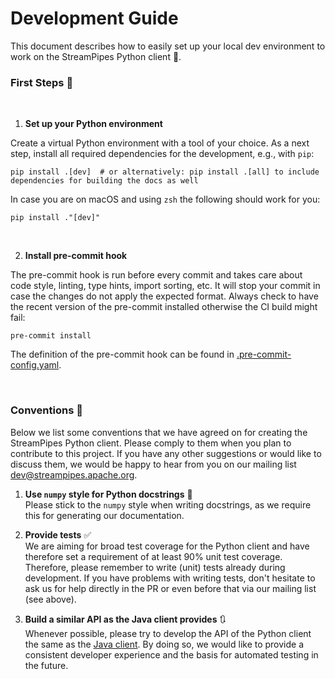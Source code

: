 <!--
  ~ Licensed to the Apache Software Foundation (ASF) under one or more
  ~ contributor license agreements.  See the NOTICE file distributed with
  ~ this work for additional information regarding copyright ownership.
  ~ The ASF licenses this file to You under the Apache License, Version 2.0
  ~ (the "License"); you may not use this file except in compliance with
  ~ the License.  You may obtain a copy of the License at
  ~
  ~    http://www.apache.org/licenses/LICENSE-2.0
  ~
  ~ Unless required by applicable law or agreed to in writing, software
  ~ distributed under the License is distributed on an "AS IS" BASIS,
  ~ WITHOUT WARRANTIES OR CONDITIONS OF ANY KIND, either express or implied.
  ~ See the License for the specific language governing permissions and
  ~ limitations under the License.
  ~
-->

# Development Guide
This document describes how to easily set up your local dev environment to work on the
StreamPipes Python client :snake:.

### First Steps :rocket:
<br>

1) **Set up your Python environment**

Create a virtual Python environment with a tool of your choice.
As a next step, install all required dependencies for the development, e.g., with `pip`:

```
pip install .[dev]  # or alternatively: pip install .[all] to include dependencies for building the docs as well
```

In case you are on macOS and using `zsh` the following should work for you:
```
pip install ."[dev]"
```
<br>

2) **Install pre-commit hook**

The pre-commit hook is run before every commit and takes care about code style,
linting, type hints, import sorting, etc. It will stop your commit in case the changes do not apply the expected format.
Always check to have the recent version of the pre-commit installed otherwise the CI build might fail:

```
pre-commit install
```
The definition of the pre-commit hook can be found in [.pre-commit-config.yaml](.pre-commit-config.yaml).

<br>

### Conventions :clap:
Below we list some conventions that we have agreed on for creating the StreamPipes Python client.
Please comply to them when you plan to contribute to this project.
If you have any other suggestions or would like to discuss them, we would be happy to hear from you on our mailing list [dev@streampipes.apache.org](mailto:dev@streampipes.apache.org).

1) **Use `numpy` style for Python docstrings** :page_facing_up: <br>
Please stick to the `numpy` style when writing docstrings, as we require this for generating our documentation.


2) **Provide tests** :white_check_mark: <br>
We are aiming for broad test coverage for the Python client and
have therefore set a requirement of at least 90% unit test coverage.
Therefore, please remember to write (unit) tests already during development. 
If you have problems with writing tests, don't hesitate to ask us for help directly in the PR or
even before that via our mailing list (see above).


<!---
TODO: replace link to java file by link to documentation
--->
3) **Build a similar API as the Java client provides** :arrows_clockwise: <br>
Whenever possible, please try to develop the API of the Python client the same as the [Java client](../streampipes-client/src/main/java/org/apache/streampipes/client/StreamPipesClient.java).
By doing so, we would like to provide a consistent developer experience and the basis for automated testing in the future.
